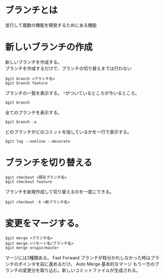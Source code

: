 # ブランチとは  
並行して複数の機能を開発するためにある機能  
# 新しいブランチの作成  
新しいブランチを作成する。  
ブランチを作成するだけで、ブランチの切り替えまでは行わない
```
$git branch <ブランチ名>
$git branch feature
```
ブランチの一覧を表示する。 
`*`がついているところが今いるところ。  
```
$git branch
```
全てのブランチを表示する。  
```
$git branch -a
```
どのブランチがどのコミットを指しているかを一行で表示する。  
```
$git log --oneline --decorate
```
# ブランチを切り替える  
```
$git checkout <既存ブランチ名>
$git checkout feature
```
ブランチを新規作成して切り替えるのを一度にできる。
```
$git checkout -b <新ブランチ名>
```
# 変更をマージする。  
```
$git merge <ブランチ名>
$git merge <リモート名/ブランチ名>
$git merge origin/master
```
マージには3種類ある。
Fast Forward ブランチが枝分かれしなかった時はブランチのポインタを前に進めるだけ。 
Auto Merge 基本的なマージ もう一方のブランチの変更分を取り込む。新しいコミットファイルが生成される。
